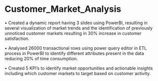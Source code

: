 # Customer_Market_Analysis
•	Created a dynamic report having 3 slides using PowerBI, resulting in several visualization of market trends and the identification of previously unnoticed customer markets resulting in 30% increase in customer satisfaction.

•	Analysed 26000 transactional rows using power query editor in ETL process in PowerBI to identify different attributes present in the data reducing 20% of time consumption.

•	Created 5 KPI’s to identify market opportunities and actionable insights including which customer markets to target based on customer activity.


